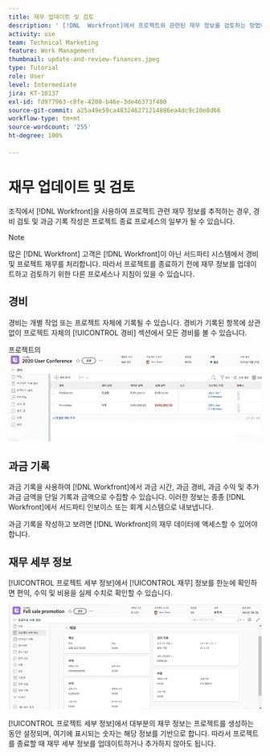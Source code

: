 ```yaml
---
title: 재무 업데이트 및 검토
description: ' [!DNL  Workfront]에서 프로젝트와 관련된 재무 정보를 검토하는 방법에 대해 알아봅니다.'
activity: use
team: Technical Marketing
feature: Work Management
thumbnail: update-and-review-finances.jpeg
type: Tutorial
role: User
level: Intermediate
jira: KT-10137
exl-id: fd977963-c8fe-4200-b46e-3de46373f400
source-git-commit: a25a49e59ca483246271214886ea4dc9c10e8d66
workflow-type: tm+mt
source-wordcount: '255'
ht-degree: 100%

---
```


# 재무 업데이트 및 검토

조직에서 [!DNL Workfront]을 사용하여 프로젝트 관련 재무 정보를 추적하는 경우, 경비 검토 및 과금 기록 작성은 프로젝트 종료 프로세스의 일부가 될 수 있습니다.

>[!NOTE]
>
>많은 [!DNL Workfront] 고객은 [!DNL Workfront]이 아닌 서드파티 시스템에서 경비 및 프로젝트 재무를 처리합니다. 따라서 프로젝트를 종료하기 전에 재무 정보를 업데이트하고 검토하기 위한 다른 프로세스나 지침이 있을 수 있습니다.


## 경비

경비는 개별 작업 또는 프로젝트 자체에 기록될 수 있습니다. 경비가 기록된 항목에 상관없이 프로젝트 자체의 [!UICONTROL 경비] 섹션에서 모든 경비를 볼 수 있습니다.

프로젝트의 ![[!UICONTROL 경비] 섹션](assets/expense-section.png)

## 과금 기록

과금 기록을 사용하여 [!DNL Workfront]에서 과금 시간, 과금 경비, 과금 수익 및 추가 과금 금액을 단일 기록과 금액으로 수집할 수 있습니다. 이러한 정보는 종종 [!DNL Workfront]에서 서드파티 인보이스 또는 회계 시스템으로 내보냅니다.

과금 기록을 작성하고 보려면 [!DNL Workfront]의 재무 데이터에 액세스할 수 있어야 합니다.

## 재무 세부 정보

[!UICONTROL 프로젝트 세부 정보]에서 [!UICONTROL 재무] 정보를 한눈에 확인하면 편익, 수익 및 비용을 실제 수치로 확인할 수 있습니다.

![프로젝트에서 [!UICONTROL 프로젝트 세부 정보] 창의 재무 섹션](assets/finance-section-project-details.png)

[!UICONTROL 프로젝트 세부 정보]에서 대부분의 재무 정보는 프로젝트를 생성하는 동안 설정되며, 여기에 표시되는 숫자는 해당 정보를 기반으로 합니다. 따라서 프로젝트를 종료할 때 재무 세부 정보를 업데이트하거나 추가하지 않아도 됩니다.

<!---
learn more urls
Create billing records
Manage project expenses
Project finances
--->
